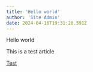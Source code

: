 ```yaml
---
title: 'Hello world'
author: 'Site Admin'
date: 2024-04-16T19:31:20.591Z
---
```


Hello world

This is a test article

[Test](https://google.com)
